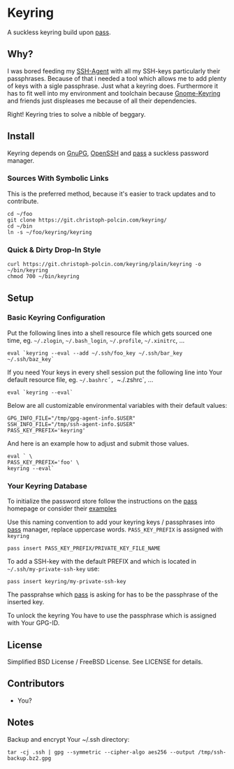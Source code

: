 # Keyring

A suckless keyring build upon [pass].

## Why?

I was bored feeding my [SSH-Agent] with all my SSH-keys particularly
their passphrases. Because of that i needed a tool which allows me
to add plenty of keys with a sigle passphrase. Just what a keyring does.
Furthermore it has to fit well into my environment and toolchain because
[Gnome-Keyring] and friends just displeases me because of all their
dependencies.

Right! Keyring tries to solve a nibble of beggary.


## Install

Keyring depends on [GnuPG], [OpenSSH] and [pass] a suckless password manager.

### Sources With Symbolic Links

This is the preferred method, because it's easier to track updates and to
contribute.

    cd ~/foo
    git clone https://git.christoph-polcin.com/keyring/
    cd ~/bin
    ln -s ~/foo/keyring/keyring

### Quick & Dirty Drop-In Style

    curl https://git.christoph-polcin.com/keyring/plain/keyring -o ~/bin/keyring
    chmod 700 ~/bin/keyring


## Setup

### Basic Keyring Configuration

Put the following lines into a shell resource file which gets sourced one time,
eg. `~/.zlogin`, `~/.bash_login`, `~/.profile`, `~/.xinitrc`, ...

    eval `keyring --eval --add ~/.ssh/foo_key ~/.ssh/bar_key ~/.ssh/baz_key`

If you need Your keys in every shell session put the following line into
Your default resource file, eg. `~/.bashrc´, `~./.zshrc`, ...

    eval `keyring --eval`

Below are all customizable environmental variables with their default values:

    GPG_INFO_FILE="/tmp/gpg-agent-info.$USER"
    SSH_INFO_FILE="/tmp/ssh-agent-info.$USER"
    PASS_KEY_PREFIX='keyring'

And here is an example how to adjust and submit those values.

    eval ` \
    PASS_KEY_PREFIX='foo' \
    keyring --eval`

### Your Keyring Database

To initialize the password store follow the instructions on the [pass] homepage
or consider their [examples]

Use this naming convention to add your keyring keys / passphrases into [pass] manager,
replace uppercase words. `PASS_KEY_PREFIX` is assigned with `keyring`

    pass insert PASS_KEY_PREFIX/PRIVATE_KEY_FILE_NAME

To add a SSH-key with the default PREFIX and which is located
in `~/.ssh/my-private-ssh-key` use:

    pass insert keyring/my-private-ssh-key

The passprahse which [pass] is asking for has to be the passphrase
of the inserted key.

To unlock the keyring You have to use the passphrase which is assigned with
Your GPG-ID.


## License

Simplified BSD License / FreeBSD License. See LICENSE for details.


## Contributors

- You?


## Notes

Backup and encrypt Your ~/.ssh directory:

    tar -cj .ssh | gpg --symmetric --cipher-algo aes256 --output /tmp/ssh-backup.bz2.gpg

[examples]:         http://git.zx2c4.com/password-store/about/#EXTENDED%20GIT%20EXAMPLE
[SSH-Agent]:        https://en.wikipedia.org/wiki/Ssh-agent
[GnuPG]:            http://www.gnupg.org/
[OpenSSH]:          http://www.openssh.org/
[pass]:             http://zx2c4.com/projects/password-store/
[Gnome-Keyring]:    https://live.gnome.org/GnomeKeyring
